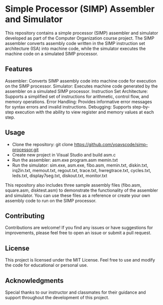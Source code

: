 # Simple Processor (SIMP) Assembler and Simulator

This repository contains a simple processor (SIMP) assembler and simulator developed as part of the Computer Organization course project. The SIMP assembler converts assembly code written in the SIMP instruction set architecture (ISA) into machine code, while the simulator executes the machine code on a simulated SIMP processor.

## Features
Assembler: Converts SIMP assembly code into machine code for execution on the SIMP processor.
Simulator: Executes machine code generated by the assembler on a simulated SIMP processor.
Instruction Set Architecture: Supports a simplified set of instructions for arithmetic, control flow, and memory operations.
Error Handling: Provides informative error messages for syntax errors and invalid instructions.
Debugging: Supports step-by-step execution with the ability to view register and memory values at each step.

## Usage
* Clone the repository: git clone https://github.com/yoavscode/simp-processor.git
* Create new project in Visual Studio and build asm.c
* Run the assembler: asm.exe program.asm memin.txt
* Run the simulator: sim.exe, asm.exe, fibo.asm, memin.txt, diskin.txt, irq2in.txt, memout.txt, regout.txt, trace.txt, hwregtrace.txt, cycles.txt, leds.txt, display7seg.txt, diskout.txt, monitor.txt

This repository also includes three sample assembly files (fibo.asm, square.asm, disktest.asm) to demonstrate the functionality of the assembler and simulator. You can use these files as a reference or create your own assembly code to run on the SIMP processor.

## Contributing
Contributions are welcome! If you find any issues or have suggestions for improvements, please feel free to open an issue or submit a pull request.

## License
This project is licensed under the MIT License. Feel free to use and modify the code for educational or personal use.

## Acknowledgments
Special thanks to our instructor and classmates for their guidance and support throughout the development of this project.
